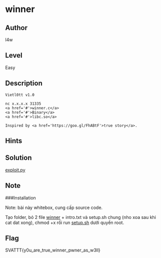 # winner

## Author
l4w
## Level
Easy
## Description
```
Vietl0tt v1.0

nc x.x.x.x 31335
<a href='#'>winner.c</a>
<a href='#'>Binary</a>
<a href='#'>libc.so</a>

Inspired by <a href='https://goo.gl/FhABtF'>true story</a>.

```
## Hints

## Solution
[exploit.py](exploit.py)
## Note
###Installation

Note: bài này whitebox, cung cấp source code.

Tạo folder, bỏ 2 file [winner](winner) + intro.txt và setup.sh chung (nho xoa sau khi cat dat xong), chmod +x rồi run [setup.sh](setup.sh) dưới quyền root.

## Flag
SVATTT{y0u_are_true_winner_pwner_as_w3ll}

